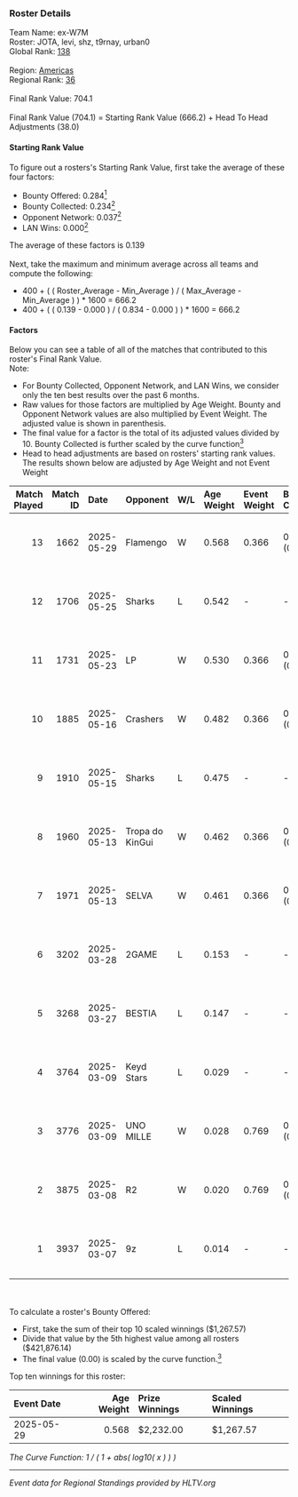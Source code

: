 ### Roster Details<br />
Team Name: ex-W7M<br />
Roster: JOTA, levi, shz, t9rnay, urban0<br />
Global Rank: [138](../../standings_global_2025_09_01.md)<br />
<br />
Region: [Americas]( ../../standings_americas_2025_09_01.md)<br />
Regional Rank: [36]( ../../standings_americas_2025_09_01.md)<br />
<br />
Final Rank Value:  704.1<br />
<br />
Final Rank Value (704.1) = Starting Rank Value (666.2) + Head To Head Adjustments (38.0)<br />

#### Starting Rank Value<br />
To figure out a rosters's Starting Rank Value, first take the average of these four factors:<br />
- Bounty Offered: 0.284[<sup>1</sup>](#table2)
- Bounty Collected: 0.234[<sup>2</sup>](#table1)
- Opponent Network: 0.037[<sup>2</sup>](#table1)
- LAN Wins: 0.000[<sup>2</sup>](#table1)

The average of these factors is 0.139<br />
<br />
Next, take the maximum and minimum average across all teams and compute the following:<br />
- 400 + ( ( Roster_Average - Min_Average ) / ( Max_Average - Min_Average ) ) * 1600 = 666.2
- 400 + ( ( 0.139 - 0.000 ) / ( 0.834 - 0.000 ) ) * 1600 = 666.2


#### Factors<br />
Below you can see a table of all of the matches that contributed to this roster's Final Rank Value.<br />
Note:<br />

- For Bounty Collected, Opponent Network, and LAN Wins, we consider only the ten best results over the past 6 months.
- Raw values for those factors are multiplied by Age Weight. Bounty and Opponent Network values are also multiplied by Event Weight. The adjusted value is shown in parenthesis.
- The final value for a factor is the total of its adjusted values divided by 10. Bounty Collected is further scaled by the curve function[<sup>3</sup>](#curveFunction)
- Head to head adjustments are based on rosters' starting rank values. The results shown below are adjusted by Age Weight and not Event Weight
<span id="table1"></span><br />


| Match Played | Match ID | Date       | Opponent        | W/L | Age Weight | Event Weight | Bounty Collected | Opponent Network | LAN Wins  | H2H Adj. | Roster                          |
| -: | -: | :- | :- | :- | :- | :- | :- | :- | :- | -: | :- |
|           13 |     1662 | 2025-05-29 | Flamengo        | W   | 0.568      | 0.366        | 0.012 (0.002)    | 0.841 (0.175)    | 0 (0.000) |    12.42 | JOTA, levi, shz, t9rnay, urban0 |
|           12 |     1706 | 2025-05-25 | Sharks          | L   | 0.542      | -            | -                | -                | -         |    -2.71 | JOTA, levi, shz, t9rnay, urban0 |
|           11 |     1731 | 2025-05-23 | LP              | W   | 0.530      | 0.366        | 0.003 (0.000)    | 0.245 (0.048)    | 0 (0.000) |     9.02 | JOTA, levi, shz, t9rnay, urban0 |
|           10 |     1885 | 2025-05-16 | Crashers        | W   | 0.482      | 0.366        | 0.001 (0.000)    | 0.227 (0.040)    | 0 (0.000) |     7.08 | JOTA, levi, shz, t9rnay, urban0 |
|            9 |     1910 | 2025-05-15 | Sharks          | L   | 0.475      | -            | -                | -                | -         |    -2.27 | JOTA, levi, shz, t9rnay, urban0 |
|            8 |     1960 | 2025-05-13 | Tropa do KinGui | W   | 0.462      | 0.366        | 0.000 (0.000)    | 0.048 (0.008)    | 0 (0.000) |     6.42 | JOTA, levi, shz, t9rnay, urban0 |
|            7 |     1971 | 2025-05-13 | SELVA           | W   | 0.461      | 0.366        | 0.012 (0.002)    | 0.579 (0.098)    | 0 (0.000) |    10.29 | JOTA, levi, shz, t9rnay, urban0 |
|            6 |     3202 | 2025-03-28 | 2GAME           | L   | 0.153      | -            | -                | -                | -         |    -1.51 | horvy, JOTA, levi, shz, t9rnay  |
|            5 |     3268 | 2025-03-27 | BESTIA          | L   | 0.147      | -            | -                | -                | -         |    -0.93 | horvy, JOTA, levi, shz, t9rnay  |
|            4 |     3764 | 2025-03-09 | Keyd Stars      | L   | 0.029      | -            | -                | -                | -         |    -0.37 | fokiu, JOTA, levi, shz, t9rnay  |
|            3 |     3776 | 2025-03-09 | UNO MILLE       | W   | 0.028      | 0.769        | 0.002 (0.000)    | 0.032 (0.001)    | 0 (0.000) |     0.40 | fokiu, JOTA, levi, shz, t9rnay  |
|            2 |     3875 | 2025-03-08 | R2              | W   | 0.020      | 0.769        | 0.000 (0.000)    | 0.166 (0.003)    | 0 (0.000) |     0.19 | fokiu, JOTA, levi, shz, t9rnay  |
|            1 |     3937 | 2025-03-07 | 9z              | L   | 0.014      | -            | -                | -                | -         |    -0.07 | fokiu, JOTA, levi, shz, t9rnay  |

<br />
<span id="table2"></span><br />
To calculate a roster's Bounty Offered:<br />

- First, take the sum of their top 10 scaled winnings ($1,267.57)
- Divide that value by the 5th highest value among all rosters ($421,876.14)
- The final value (0.00) is scaled by the curve function.[<sup>3</sup>](#curveFunction)

Top ten winnings for this roster:<br />

| Event Date | Age Weight | Prize Winnings | Scaled Winnings |
| :- | -: | :- | :- |
| 2025-05-29 |      0.568 | $2,232.00      | $1,267.57       |


<span id="curveFunction"></span>_The Curve Function: 1 / ( 1 + abs( log10( x ) ) )_<br />

---
_Event data for Regional Standings provided by HLTV.org_<br />
